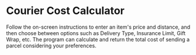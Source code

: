 # Courier Cost Calculator
Follow the on-screen instructions to enter an item's price and distance, and then choose between options such as Delivery Type, Insurance Limit, Gift Wrap, etc. The program can calculate and return the total cost of sending a parcel considering your preferences.
